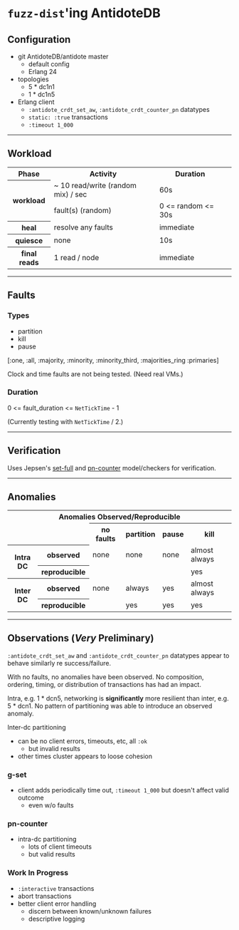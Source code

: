 # `fuzz-dist`'ing AntidoteDB

## Configuration

- git AntidoteDB/antidote master
  - default config
  - Erlang 24
- topologies
  - 5 * dc1n1
  - 1 * dc1n5
- Erlang client
  - `:antidote_crdt_set_aw`, `:antidote_crdt_counter_pn` datatypes
  - `static: :true` transactions
  - `:timeout 1_000`

----

## Workload

<table>
  <tr>
    <th>Phase</th>
    <th>Activity</th>
    <th>Duration</th>
  </tr>
  <tr>
    <th rowspan=2>workload</th>
    <td>~ 10 read/write (random mix) / sec</td>
    <td>60s<td>
  </tr>
  <tr>
    <td>fault(s) (random)</td>
    <td>0 <= random <= 30s <td>
  </tr>
  <tr>
    <th>heal</th>
    <td>resolve any faults</td>
    <td>immediate<td>
  </tr>
  <tr>
    <th>quiesce</th>
    <td>none</td>
    <td>10s<td>
  </tr>
  <tr>
    <th>final reads</th>
    <td>1 read / node</td>
    <td>immediate<td>
  </tr>
</table>

----

## Faults

### Types

- partition
- kill
- pause

[:one, :all, :majority, :minority, :minority_third, :majorities_ring :primaries]

Clock and time faults are not being tested.
(Need real VMs.)

### Duration

0 <= fault_duration <= `NetTickTime` - 1

(Currently testing with `NetTickTime` / 2.)

----

## Verification

Uses Jepsen's [set-full](https://jepsen-io.github.io/jepsen/jepsen.checker.html#var-set-full) and [pn-counter](https://github.com/jepsen-io/maelstrom/blob/main/doc/04-crdts/02-counters.md) model/checkers for verification.

----

## Anomalies
<table>
  <tr>
    <th colspan=6 style="text-align:center;">Anomalies Observed/Reproducible</th>
  </tr>
  <tr>
    <td></td>
    <td></td>
    <th>no faults</th>
    <th>partition</th>
    <th>pause</th>
    <th>kill</th>
  </tr>
  <tr>
    <th rowspan=2>Intra DC</th>
    <th>observed</th>
    <td>none</td>
    <td>none</td>
    <td>none</td>
    <td>almost always</td>
  </tr>
  <tr>
    <th>reproducible</th>
    <td></td>
    <td></td>
    <td></td>
    <td>yes</td>
  </tr>
 <tr>
    <th rowspan=2>Inter DC</th>
    <th>observed</th>
    <td>none</td>
    <td>always</td>
    <td>yes</td>
    <td>almost always</td>
  </tr>
  <tr>
    <th>reproducible</th>
    <td></td>
    <td>yes</td>
    <td>yes</td>
    <td>yes</td>
  </tr>
<table>

----

## Observations (***Very*** Preliminary)

`:antidote_crdt_set_aw` and `:antidote_crdt_counter_pn` datatypes appear to behave similarly re success/failure.

With no faults, no anomalies have been observed. No composition, ordering, timing, or distribution of transactions has had an impact.

Intra, e.g. 1 * dcn5, networking is **significantly** more resilient than inter, e.g. 5 * dcn1. No pattern of partitioning was able to introduce an observed anomaly.

Inter-dc partitioning
  - can be no client errors, timeouts, etc, all `:ok`
    - but invalid results
  - other times cluster appears to loose cohesion

### g-set

- client adds periodically time out, `:timeout 1_000` but doesn't affect valid outcome
  - even w/o faults
  
### pn-counter

- intra-dc partitioning
  - lots of client timeouts
  - but valid results

### Work In Progress

- `:interactive` transactions
- abort transactions
- better client error handling
  - discern between known/unknown failures
  - descriptive logging
